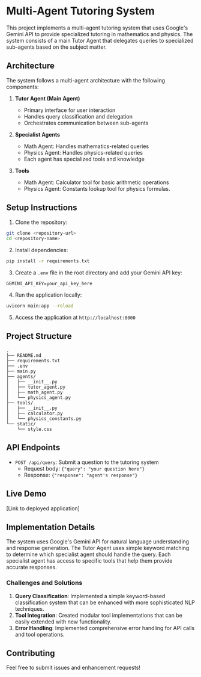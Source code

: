 # Multi-Agent Tutoring System

This project implements a multi-agent tutoring system that uses Google's Gemini API to provide specialized tutoring in mathematics and physics. The system consists of a main Tutor Agent that delegates queries to specialized sub-agents based on the subject matter.

## Architecture

The system follows a multi-agent architecture with the following components:

1. **Tutor Agent (Main Agent)**
   - Primary interface for user interaction
   - Handles query classification and delegation
   - Orchestrates communication between sub-agents

2. **Specialist Agents**
   - Math Agent: Handles mathematics-related queries
   - Physics Agent: Handles physics-related queries
   - Each agent has specialized tools and knowledge

3. **Tools**
   - Math Agent: Calculator tool for basic arithmetic operations
   - Physics Agent: Constants lookup tool for physics formulas.

## Setup Instructions

1. Clone the repository:
```bash
git clone <repository-url>
cd <repository-name>
```

2. Install dependencies:
```bash
pip install -r requirements.txt
```

3. Create a `.env` file in the root directory and add your Gemini API key:
```
GEMINI_API_KEY=your_api_key_here
```

4. Run the application locally:
```bash
uvicorn main:app --reload
```

5. Access the application at `http://localhost:8000`

## Project Structure

```
.
├── README.md
├── requirements.txt
├── .env
├── main.py
├── agents/
│   ├── __init__.py
│   ├── tutor_agent.py
│   ├── math_agent.py
│   └── physics_agent.py
├── tools/
│   ├── __init__.py
│   ├── calculator.py
│   └── physics_constants.py
└── static/
    └── style.css
```

## API Endpoints

- `POST /api/query`: Submit a question to the tutoring system
  - Request body: `{"query": "your question here"}`
  - Response: `{"response": "agent's response"}`

## Live Demo

[Link to deployed application]

## Implementation Details

The system uses Google's Gemini API for natural language understanding and response generation. The Tutor Agent uses simple keyword matching to determine which specialist agent should handle the query. Each specialist agent has access to specific tools that help them provide accurate responses.

### Challenges and Solutions

1. **Query Classification**: Implemented a simple keyword-based classification system that can be enhanced with more sophisticated NLP techniques.
2. **Tool Integration**: Created modular tool implementations that can be easily extended with new functionality.
3. **Error Handling**: Implemented comprehensive error handling for API calls and tool operations.

## Contributing

Feel free to submit issues and enhancement requests! 

